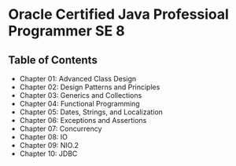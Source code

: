 # Oracle Certified Java Professioal Programmer SE 8

## Table of Contents
- Chapter 01: Advanced Class Design
- Chapter 02: Design Patterns and Principles
- Chapter 03: Generics and Collections
- Chapter 04: Functional Programming
- Chapter 05: Dates, Strings, and Localization
- Chapter 06: Exceptions and Assertions
- Chapter 07: Concurrency
- Chapter 08: IO
- Chapter 09: NIO.2
- Chapter 10: JDBC